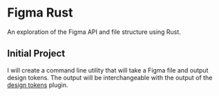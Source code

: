 # Figma Rust

An exploration of the Figma API and file structure using Rust.

## Initial Project

I will create a command line utility that will take a Figma file and output
design tokens. The output will be interchangeable with the output of the
[design tokens](https://github.com/lukasoppermann/design-tokens) plugin.

